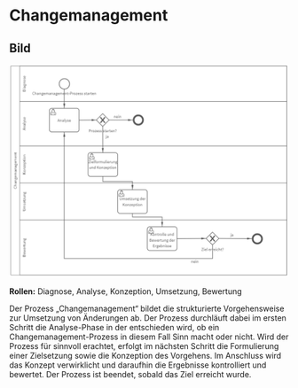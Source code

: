 # Changemanagement
## Bild
<img src="./changemanagement.PNG">

**Rollen:** Diagnose, Analyse, Konzeption, Umsetzung, Bewertung

Der Prozess „Changemanagement“ bildet die strukturierte Vorgehensweise zur Umsetzung von Änderungen ab. Der Prozess durchläuft dabei im ersten Schritt die Analyse-Phase in der entschieden wird, ob ein Changemanagement-Prozess in diesem Fall Sinn macht oder nicht. 
Wird der Prozess für sinnvoll erachtet, erfolgt im nächsten Schritt die Formulierung einer Zielsetzung sowie die Konzeption des Vorgehens. Im Anschluss wird das Konzept verwirklicht und daraufhin die Ergebnisse kontrolliert und bewertet. Der Prozess ist beendet, sobald das Ziel erreicht wurde.